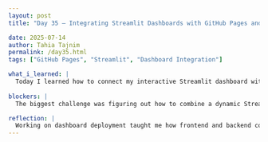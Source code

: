 ```yaml
---
layout: post
title: "Day 35 – Integrating Streamlit Dashboards with GitHub Pages and Team Insights"

date: 2025-07-14
author: Tahia Tajnim
permalink: /day35.html
tags: ["GitHub Pages", "Streamlit", "Dashboard Integration"]   

what_i_learned: |
  Today I learned how to connect my interactive Streamlit dashboard with my static GitHub Pages website. I explored different hosting options, especially Streamlit Cloud, which allows me to deploy my app and then link it to my webpage. I also learned how to embed buttons and iframes inside the HTML page to provide dashboard access from the existing site layout. Additionally, I participated in our team video discussion. It was insightful to see how others approached similar deployment challenges and how they integrated interactive tools. One takeaway was the importance of choosing the right balance between dynamic features and static hosting limitations.
  
blockers: |  
  The biggest challenge was figuring out how to combine a dynamic Streamlit app with a static GitHub Pages structure, since GitHub Pages cannot directly run Python-based apps. It took some research to find a clean way to link them without breaking the website.

reflection: |
  Working on dashboard deployment taught me how frontend and backend components need to be properly separated and hosted. I now understand how to direct users from a static site to a hosted web app while keeping the user experience smooth and intuitive. It feels great to make real progress toward getting our full dashboard live and accessible to users. Participating in the video discussion also reminded me how valuable peer exchange is during these stages of the project.
---
```


